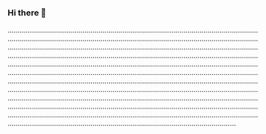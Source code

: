 ### Hi there 👋

.....................................................................................................................................................................................................................................................................................................................................................................................................................................................................................................................................................................................................................................................................................................................................................................................................................................................................................................................................................................................................................................................................................................................................................................................................................................................................................................................................................................................................................................................................................................................................